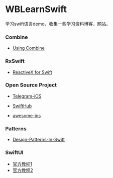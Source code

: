 # WBLearnSwift
学习swift语言demo，收集一些学习资料博客，网站。

### Combine

- [Using Combine](https://heckj.github.io/swiftui-notes/)

### RxSwift

- [ReactiveX for Swift](https://beeth0ven.github.io/RxSwift-Chinese-Documentation/)

### Open Source Project

- [Telegram-iOS](https://github.com/TelegramMessenger/Telegram-iOS)

- [SwiftHub](https://github.com/khoren93/SwiftHub)
- [awesome-ios]([awesome-ios](https://github.com/vsouza/awesome-ios))

### Patterns

- [Design-Patterns-In-Swift](https://github.com/ochococo/Design-Patterns-In-Swift)

### SwiftUI

- [官方教程1](https://developer.apple.com/tutorials/swiftui)
- [官方教程2](https://developer.apple.com/tutorials/app-dev-training)